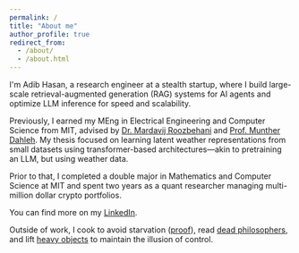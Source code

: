 ```yaml
---
permalink: /
title: "About me"
author_profile: true
redirect_from: 
  - /about/
  - /about.html
---
```


I'm Adib Hasan, a research engineer at a stealth startup, where I build large-scale retrieval-augmented generation (RAG) systems for AI agents and optimize LLM inference for speed and scalability.

Previously, I earned my MEng in Electrical Engineering and Computer Science from MIT, advised by [Dr. Mardavij Roozbehani](https://idss.mit.edu/staff/mardavij-roozbehani/) and [Prof. Munther Dahleh](https://idss.mit.edu/staff/munther-dahleh/). My thesis focused on learning latent weather representations from small datasets using transformer-based architectures—akin to pretraining an LLM, but using weather data.

Prior to that, I completed a double major in Mathematics and Computer Science at MIT and spent two years as a quant researcher managing multi-million dollar crypto portfolios.

You can find more on my [LinkedIn](https://linkedin.com/in/adib-hasan).

Outside of work, I cook to avoid starvation ([proof](https://www.instagram.com/le.spicemaster/)), read [dead philosophers](/reading/), and lift [heavy objects](/powerlifting/) to maintain the illusion of control.

